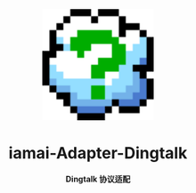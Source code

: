 <div align="center">
  <a href="https://docs.iamai.dev/"><img src="https://raw.githubusercontent.com/retrofor/iamai/master/docs/public/logo.png" width="200" height="200" alt="logo"></a>

# iamai-Adapter-Dingtalk

**Dingtalk 协议适配**

</div>
